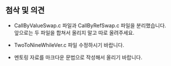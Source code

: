 ## 첨삭 및 의견
* CallByValueSwap.c 파일과 CallByRefSwap.c 파일을 분리했습니다.  
    앞으로는 두 파일을 합쳐서 올리지 말고 따로 올려주세요.
	
* TwoToNineWhileVer.c 파일 수정하시기 바랍니다.

* 멘토링 자료를 마크다운 문법으로 작성해서 올리기 바랍니다. 